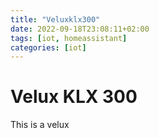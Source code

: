 ```yaml
---
title: "Veluxklx300"
date: 2022-09-18T23:08:11+02:00
tags: [iot, homeassistant]
categories: [iot]
---
```


# Velux KLX 300

This is a velux
